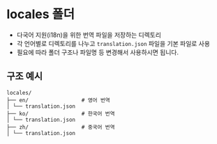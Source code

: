 # locales 폴더

- 다국어 지원(i18n)을 위한 번역 파일을 저장하는 디렉토리
- 각 언어별로 디렉토리를 나누고 `translation.json` 파일을 기본 파일로 사용
- 필요에 따라 폴더 구조나 파일명 등 변경해서 사용하시면 됩니다.

## 구조 예시

```
locales/
├── en/                 # 영어 번역
│ └── translation.json
├── ko/                 # 한국어 번역
│ └── translation.json
├── zh/                 # 중국어 번역
│ └── translation.json
```
